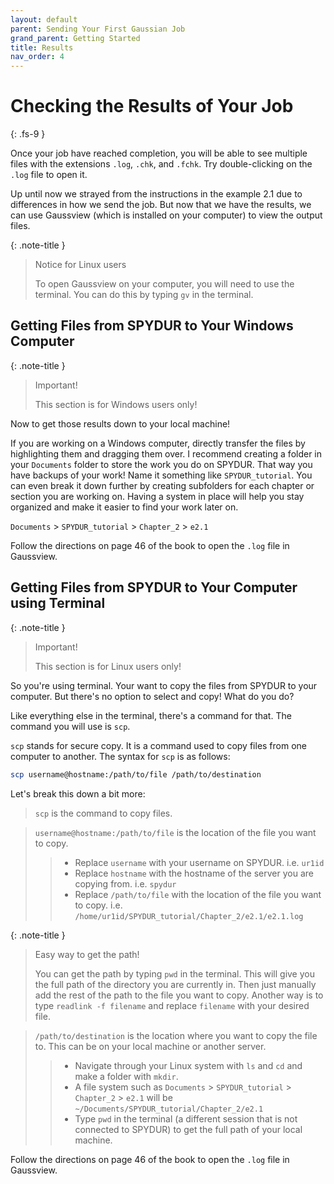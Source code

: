 ```yaml
---
layout: default
parent: Sending Your First Gaussian Job
grand_parent: Getting Started
title: Results
nav_order: 4
---
```


# Checking the Results of Your Job
{: .fs-9 }

Once your job have reached completion, you will be able to see multiple files with the extensions `.log`, `.chk`, and `.fchk`. Try double-clicking on the `.log` file to open it.

Up until now we strayed from the instructions in the example 2.1 due to differences in how we send the job. But now that we have the results, we can use Gaussview (which is installed on your computer) to view the output files.

{: .note-title }
> Notice for Linux users
>
> To open Gaussview on your computer, you will need to use the terminal. You can do this by typing `gv` in the terminal.

## Getting Files from SPYDUR to Your Windows Computer

{: .note-title }
> Important!
>
> This section is for Windows users only!

Now to get those results down to your local machine!

If you are working on a Windows computer, directly transfer the files by highlighting them and dragging them over. I recommend creating a folder in your `Documents` folder to store the work you do on SPYDUR. That way you have backups of your work! Name it something like `SPYDUR_tutorial`. You can even break it down further by creating subfolders for each chapter or section you are working on. Having a system in place will help you stay organized and make it easier to find your work later on.

`Documents` > `SPYDUR_tutorial` > `Chapter_2` > `e2.1`

 Follow the directions on page 46 of the book to open the `.log` file in Gaussview.

## Getting Files from SPYDUR to Your Computer using Terminal

{: .note-title }
> Important!
>
> This section is for Linux users only!

So you're using terminal. Your want to copy the files from SPYDUR to your computer. But there's no option to select and copy! What do you do?

Like everything else in the terminal, there's a command for that. The command you will use is `scp`.

`scp` stands for secure copy. It is a command used to copy files from one computer to another. The syntax for `scp` is as follows:

```bash
scp username@hostname:/path/to/file /path/to/destination
```

Let's break this down a bit more:

>`scp` is the command to copy files.

>`username@hostname:/path/to/file` is the location of the file you want to copy. 
>>- Replace `username` with your username on SPYDUR. i.e. `ur1id`
>>- Replace `hostname` with the hostname of the server you are copying from. i.e. `spydur`
>>- Replace `/path/to/file` with the location of the file you want to copy. i.e. `/home/ur1id/SPYDUR_tutorial/Chapter_2/e2.1/e2.1.log`

{: .note-title }
> Easy way to get the path!
>
> You can get the path by typing `pwd` in the terminal. This will give you the full path of the directory you are currently in. Then just manually add the rest of the path to the file you want to copy.
> Another way is to type `readlink -f filename` and replace `filename` with your desired file.


>`/path/to/destination` is the location where you want to copy the file to. This can be on your local machine or another server.
>>- Navigate through your Linux system with `ls` and `cd` and make a folder with `mkdir`.
>>- A file system such as `Documents` > `SPYDUR_tutorial` > `Chapter_2` > `e2.1` will be `~/Documents/SPYDUR_tutorial/Chapter_2/e2.1`
>>- Type `pwd` in the terminal (a different session that is not connected to SPYDUR) to get the full path of your local machine. 

 Follow the directions on page 46 of the book to open the `.log` file in Gaussview.

